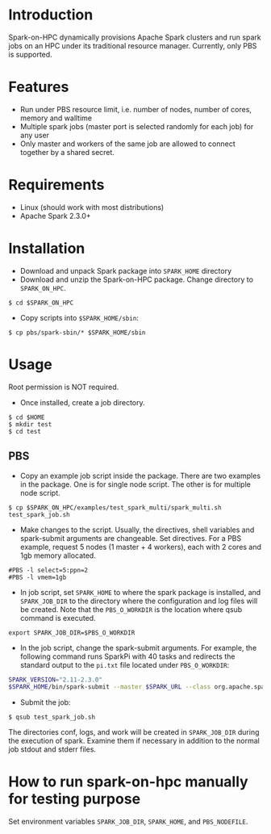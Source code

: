 # Introduction

Spark-on-HPC dynamically provisions Apache Spark clusters and run spark jobs on an HPC under its traditional resource manager. Currently, only PBS is supported. 

# Features
* Run under PBS resource limit, i.e. number of nodes, number of cores, memory and walltime
* Multiple spark jobs (master port is selected randomly for each job) for any user
* Only master and workers of the same job are allowed to connect together by a shared secret.

# Requirements
* Linux (should work with most distributions)
* Apache Spark 2.3.0+

# Installation

* Download and unpack Spark package into `SPARK_HOME` directory
* Download and unzip the Spark-on-HPC package. Change directory to `SPARK_ON_HPC`.
```
$ cd $SPARK_ON_HPC
```
* Copy scripts into `$SPARK_HOME/sbin`:
```
$ cp pbs/spark-sbin/* $SPARK_HOME/sbin
```

# Usage

Root permission is NOT required.

* Once installed, create a job directory.
```
$ cd $HOME
$ mkdir test
$ cd test
```
## PBS
* Copy an example job script inside the package. There are two examples in the package. One is for single node script. The other is for multiple node script.
```
$ cp $SPARK_ON_HPC/examples/test_spark_multi/spark_multi.sh test_spark_job.sh
```
* Make changes to the script. Usually, the directives, shell variables and spark-submit arguments are changeable. Set directives. For a PBS example, request 5 nodes (1 master + 4 workers), each with 2 cores and 1gb memory allocated.
```
#PBS -l select=5:ppn=2
#PBS -l vmem=1gb
```
* In job script, set `SPARK_HOME` to where the spark package is installed, and `SPARK_JOB_DIR` to the directory where the configuration and log files will be created. Note that the `PBS_O_WORKDIR` is the location where qsub command is executed.
```
export SPARK_JOB_DIR=$PBS_O_WORKDIR
```
* In the job script, change the spark-submit arguments. For example, the following command runs SparkPi with 40 tasks and redirects the standard output to the `pi.txt` file located under `PBS_O_WORKDIR`:
```bash
SPARK_VERSION="2.11-2.3.0"
$SPARK_HOME/bin/spark-submit --master $SPARK_URL --class org.apache.spark.examples.SparkPi $SPARK_HOME/examples/jars/spark-examples_${SPARK_VERSION}.jar 40 > $PBS_O_WORKDIR/pi.txt
```
* Submit the job:
```
$ qsub test_spark_job.sh
```
The directories conf, logs, and work will be created in `SPARK_JOB_DIR` during the execution of spark. Examine them if necessary in addition to the normal job stdout and stderr files.

# How to run spark-on-hpc manually for testing purpose
Set environment variables `SPARK_JOB_DIR`, `SPARK_HOME`, and `PBS_NODEFILE`.

